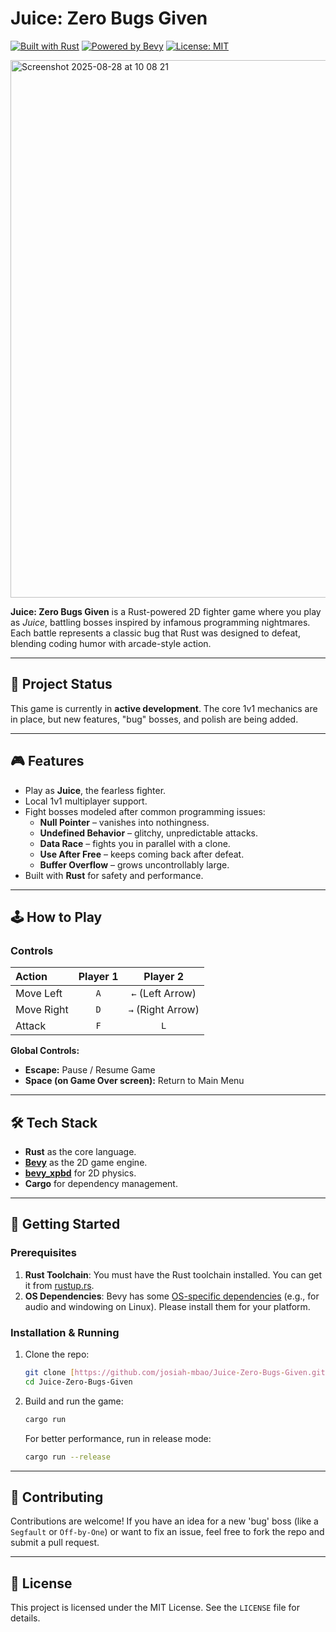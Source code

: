 # Juice: Zero Bugs Given

[![Built with Rust](https://img.shields.io/badge/Built%20with-Rust-orange?logo=rust)](https://www.rust-lang.org/)
[![Powered by Bevy](https://img.shields.io/badge/Powered%20by-Bevy-blue?logo=bevy)](https://bevyengine.org/)
[![License: MIT](https://img.shields.io/badge/License-MIT-yellow.svg)](https://opensource.org/licenses/MIT)

<img width="1392" height="860" alt="Screenshot 2025-08-28 at 10 08 21" src="https://github.com/user-attachments/assets/ccddc26f-4967-428d-a8cd-e5d3f22b9d9e" />

**Juice: Zero Bugs Given** is a Rust-powered 2D fighter game where you play as *Juice*, battling bosses inspired by infamous programming nightmares. Each battle represents a classic bug that Rust was designed to defeat, blending coding humor with arcade-style action.

---

## 🚧 Project Status

This game is currently in **active development**. The core 1v1 mechanics are in place, but new features, "bug" bosses, and polish are being added.

---

## 🎮 Features

* Play as **Juice**, the fearless fighter.
* Local 1v1 multiplayer support.
* Fight bosses modeled after common programming issues:
    * **Null Pointer** – vanishes into nothingness.
    * **Undefined Behavior** – glitchy, unpredictable attacks.
    * **Data Race** – fights you in parallel with a clone.
    * **Use After Free** – keeps coming back after defeat.
    * **Buffer Overflow** – grows uncontrollably large.
* Built with **Rust** for safety and performance.

---

## 🕹️ How to Play

### Controls

| Action | Player 1 | Player 2 |
| :--- | :---: | :---: |
| Move Left | `A` | `←` (Left Arrow) |
| Move Right | `D` | `→` (Right Arrow) |
| Attack | `F` | `L` |

**Global Controls:**
* **Escape:** Pause / Resume Game
* **Space (on Game Over screen):** Return to Main Menu

---

## 🛠 Tech Stack

* **Rust** as the core language.
* [**Bevy**](https://bevyengine.org/) as the 2D game engine.
* [**bevy_xpbd**](https://github.com/jshvrsn/bevy_xpbd) for 2D physics.
* **Cargo** for dependency management.

---

## 🚀 Getting Started

### Prerequisites

1.  **Rust Toolchain**: You must have the Rust toolchain installed. You can get it from [rustup.rs](https://rustup.rs/).
2.  **OS Dependencies**: Bevy has some [OS-specific dependencies](https://bevyengine.org/learn/book/getting-started/setup/#install-os-dependencies) (e.g., for audio and windowing on Linux). Please install them for your platform.

### Installation & Running

1.  Clone the repo:
    ```bash
    git clone [https://github.com/josiah-mbao/Juice-Zero-Bugs-Given.git](https://github.com/josiah-mbao/Juice-Zero-Bugs-Given.git)
    cd Juice-Zero-Bugs-Given
    ```

2.  Build and run the game:
    ```bash
    cargo run
    ```
    For better performance, run in release mode:
    ```bash
    cargo run --release
    ```

---

## 🤝 Contributing

Contributions are welcome! If you have an idea for a new 'bug' boss (like a `Segfault` or `Off-by-One`) or want to fix an issue, feel free to fork the repo and submit a pull request.

---

## 📝 License

This project is licensed under the MIT License. See the `LICENSE` file for details.
